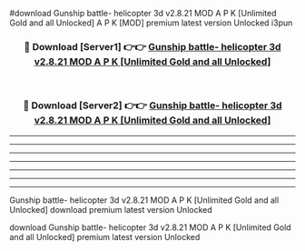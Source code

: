 #download Gunship battle- helicopter 3d v2.8.21 MOD A P K [Unlimited Gold and all Unlocked]  A P K [MOD] premium latest version Unlocked i3pun 



<div align="center">
<h3>🔴 Download [Server1] 👉👉 <a href="https://apkdownload2.web.app/">Gunship battle- helicopter 3d v2.8.21 MOD A P K [Unlimited Gold and all Unlocked] </a></h3><br>

<h3>🔴 Download [Server2] 👉👉 <a href="https://apkdownload2.web.app/">Gunship battle- helicopter 3d v2.8.21 MOD A P K [Unlimited Gold and all Unlocked] </a></h3>
</div>





----------------------------------------------------------

----------------------------------------------------------

----------------------------------------------------------

----------------------------------------------------------

----------------------------------------------------------

----------------------------------------------------------

----------------------------------------------------------

Gunship battle- helicopter 3d v2.8.21 MOD A P K [Unlimited Gold and all Unlocked]  download premium latest version Unlocked

download Gunship battle- helicopter 3d v2.8.21 MOD A P K [Unlimited Gold and all Unlocked]  premium latest version Unlocked
